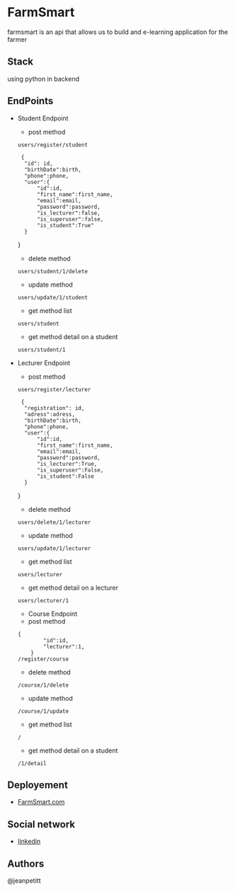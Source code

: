 # FarmSmart
farmsmart is an api that allows us to build and e-learning application for the farmer

## Stack

using python in backend

## EndPoints

- Student Endpoint
  *  post method
    ```
    users/register/student
    ```
       {
        "id": id,
        "birthDate":birth,
        "phone":phone,
        "user":{
            "id":id,
            "first_name":first_name,
            "email":email,
            "password":password,
            "is_lecturer":false,
            "is_superuser":false,
            "is_student":True"
        }
    }
  * delete method
  ```
  users/student/1/delete
  ```
  * update method
  ```
  users/update/1/student
  ```
  * get method list 
  ```
  users/student
  ```
  * get method detail on a student
  ```
  users/student/1
  ```

- Lecturer Endpoint
  *  post method
    ```
    users/register/lecturer
    ```
       {
        "registration": id,
        "adress":adress,
        "birthDate":birth,
        "phone":phone,
        "user":{
            "id":id,
            "first_name":first_name,
            "email":email,
            "password":password,
            "is_lecturer":True,
            "is_superuser":False,
            "is_student":False
        }
    }
  * delete method
  ```
  users/delete/1/lecturer
  ```
  * update method
  ```
  users/update/1/lecturer
  ```
  * get method list 
  ```
  users/lecturer
  ```
  * get method detail on a lecturer
  ```
  users/lecturer/1
  ```
  
  - Course Endpoint
  *  post method
    ```
    {
            "id":id,
            "lecturer":1,
        }
    /register/course
    ```
  * delete method
  ```
  /course/1/delete
  ```
  * update method
  ```
  /course/1/update
  ```
  * get method list 
  ```
  /
  ```
  * get method detail on a student
  ```
  /1/detail
  ```

## Deployement
  - [FarmSmart.com](https://farm-smart.onrender.com)


## Social network
- [linkedin](https://linkedin.com/in/jeanpetit)

## Authors

@jeanpetitt
